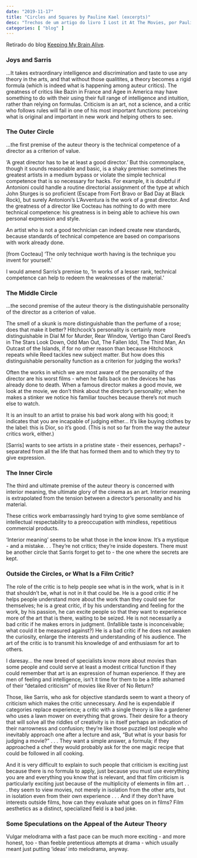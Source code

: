 ```yaml
---
date: "2019-11-17"
title: "Circles and Squares by Pauline Kael (excerpts)"
desc: "Trechos de um artigo do livro I Lost it At The Movies, por Pauline Kael."
categories: [ "blog" ]
---
```

Retirado do blog [Keeping My Brain Alive](http://keepingmybrainalive.blogspot.com/2006/09/circles-and-squares-excerpts.html).

### Joys and Sarris

...It takes extraordinary intelligence and discrimination and taste to use any theory in the arts, and that without those qualitites, a theory becomes a rigid formula (which is indeed what is happening among auteur critics). The greatness of critics like Bazin in France and Agee in America may have something to do with their using their full range of intelligence and intuition, rather than relying on formulas. Criticism is an art, not a science, and a critic who follows rules will fail in one of his most important functions: perceiving what is original and important in new work and helping others to see.

### The Outer Circle

...the first premise of the auteur theory is the technical competence of a director as a criterion of value.

‘A great director has to be at least a good director.’ But this commonplace, though it sounds reasonable and basic, is a shaky premise: sometimes the greatest artists in a medium bypass or violate the simple technical competence that is so necessary for hacks. For example, it is doubtful if Antonioni could handle a routine directorial assignment of the type at which John Sturges is so proficient (Escape from Fort Bravo or Bad Day at Black Rock), but surely Antonioni’s L’Avventura is the work of a great director. And the greatness of a director like Cocteau has nothing to do with mere technical competence: his greatness is in being able to achieve his own personal expression and style.

An artist who is not a good technician can indeed create new standards, because standards of technical competence are based on comparisons with work already done.

[from Cocteau] ‘The only technique worth having is the technique you invent for yourself.’

I would amend Sarris’s premise to, ‘In works of a lesser rank, technical competence can help to redeem the weaknesses of the material.’

### The Middle Circle

...the second premise of the auteur theory is the distinguishable personality of the director as a criterion of value.

The smell of a skunk is more distinguishable than the perfume of a rose; does that make it better? Hitchcock’s personality is certainly more distinguishable in Dial M for Murder, Rear Window, Vertigo than Carol Reed’s in The Stars Look Down, Odd Man Out, The Fallen Idol, The Third Man, An Outcast of the Islands, if for no other reason than because Hitchcock repeats while Reed tackles new subject matter. But how does this distinguishable personality function as a criterion for judging the works?

Often the works in which we are most aware of the personality of the director are his worst films - when he falls back on the devices he has already done to death. When a famous director makes a good movie, we look at the movie, we don’t think about the director’s personality; when he makes a stinker we notice his familiar touches because there’s not much else to watch.

It is an insult to an artist to praise his bad work along with his good; it indicates that you are incapable of judging either... It’s like buying clothes by the label: this is Dior, so it’s good. (This is not so far from the way the auteur critics work, either.)

[Sarris] wants to see artists in a pristine state - their essences, perhaps? - separated from all the life that has formed them and to which they try to give expression.

### The Inner Circle

The third and ultimate premise of the auteur theory is concerned with interior meaning, the ultimate glory of the cinema as an art. Interior meaning is extrapolated from the tension between a director’s personality and his material.

These critics work embarrassingly hard trying to give some semblance of intellectual respectability to a preoccupation with mindless, repetitious commercial products.

‘Interior meaning’ seems to be what those in the know know. It’s a mystique - and a mistake. . . They’re not critics; they’re inside dopesters. There must be another circle that Sarris forget to get to - the one where the secrets are kept.

### Outside the Circles, or What Is a Film Critic?

The role of the critic is to help people see what is in the work, what is in it that shouldn’t be, what is not in it that could be. He is a good critic if he helps people understand more about the work than they could see for themselves; he is a great critic, if by his understanding and feeling for the work, by his passion, he can excite people so that they want to experience more of the art that is there, waiting to be seized. He is not necessarily a bad critic if he makes errors in judgment. (Infallible taste is inconceivable; what could it be measured against?) He is a bad critic if he does not awaken the curiosity, enlarge the interests and understanding of his audience. The art of the critic is to transmit his knowledge of and enthusiasm for art to others.

I daresay... the new breed of specialists know more about movies than some people and could serve at least a modest critical function if they could remember that art is an expression of human experience. If they are men of feeling and intelligence, isn’t it time for them to be a little ashamed of their “detailed criticism” of movies like River of No Return?

Those, like Sarris, who ask for objective standards seem to want a theory of criticism which makes the critic unnecessary. And he is expendable if categories replace experience; a critic with a single theory is like a gardener who uses a lawn mower on everything that grows. Their desire for a theory that will solve all the riddles of creativity is in itself perhaps an indication of their narrowness and confusion; they’re like those puzzled lost people who inevitably approach one after a lecture and ask, “But what is your basis for judging a movie?” . . . They want a simple answer, a formula; if they approached a chef they would probably ask for the one magic recipe that could be followed in all cooking.

And it is very difficult to explain to such people that criticism is exciting just because there is no formula to apply, just because you must use everything you are and everything you know that is relevant, and that film criticism is particularly exciting just because of the multiplicity of elements in film art . . . they seem to view movies, not merely in isolation from the other arts, but in isolation even from their own experience . . . And if they don’t have interests outside films, how can they evaluate what goes on in films? Film aesthetics as a distinct, specialized field is a bad joke.

### Some Speculations on the Appeal of the Auteur Theory

Vulgar melodrama with a fast pace can be much more exciting - and more honest, too - than feeble pretentious attempts at drama - which usually meant just putting ‘ideas’ into melodrama, anyway.
